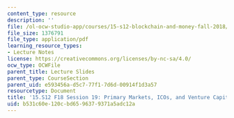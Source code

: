 ```yaml
---
content_type: resource
description: ''
file: /ol-ocw-studio-app/courses/15-s12-blockchain-and-money-fall-2018/b531c60e120cbd6596379371a5adc12a_MIT15_S12F18_ses19.pdf
file_size: 1376791
file_type: application/pdf
learning_resource_types:
- Lecture Notes
license: https://creativecommons.org/licenses/by-nc-sa/4.0/
ocw_type: OCWFile
parent_title: Lecture Slides
parent_type: CourseSection
parent_uid: e593456a-d5c7-77f1-7d6d-00914f1d3a57
resourcetype: Document
title: '15.S12 F18 Session 19: Primary Markets, ICOs, and Venture Capital Part 1'
uid: b531c60e-120c-bd65-9637-9371a5adc12a
---
```

